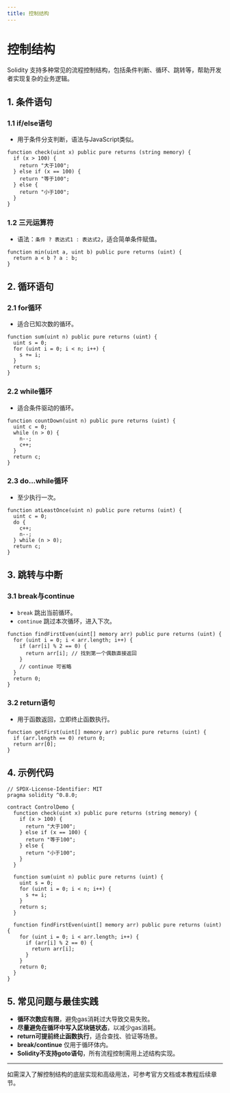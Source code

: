 ```yaml
---
title: 控制结构
---
```


<!-- /**
 * @file 控制结构
 * @description 详细介绍Solidity中的条件语句、循环语句、跳转与中断等控制结构，适合初学者和有经验开发者查阅。
 */ -->

# 控制结构

Solidity 支持多种常见的流程控制结构，包括条件判断、循环、跳转等，帮助开发者实现复杂的业务逻辑。

## 1. 条件语句

### 1.1 if/else语句
- 用于条件分支判断，语法与JavaScript类似。

```solidity
function check(uint x) public pure returns (string memory) {
  if (x > 100) {
    return "大于100";
  } else if (x == 100) {
    return "等于100";
  } else {
    return "小于100";
  }
}
```

### 1.2 三元运算符
- 语法：`条件 ? 表达式1 : 表达式2`，适合简单条件赋值。

```solidity
function min(uint a, uint b) public pure returns (uint) {
  return a < b ? a : b;
}
```

## 2. 循环语句

### 2.1 for循环
- 适合已知次数的循环。

```solidity
function sum(uint n) public pure returns (uint) {
  uint s = 0;
  for (uint i = 0; i < n; i++) {
    s += i;
  }
  return s;
}
```

### 2.2 while循环
- 适合条件驱动的循环。

```solidity
function countDown(uint n) public pure returns (uint) {
  uint c = 0;
  while (n > 0) {
    n--;
    c++;
  }
  return c;
}
```

### 2.3 do...while循环
- 至少执行一次。

```solidity
function atLeastOnce(uint n) public pure returns (uint) {
  uint c = 0;
  do {
    c++;
    n--;
  } while (n > 0);
  return c;
}
```

## 3. 跳转与中断

### 3.1 break与continue
- `break` 跳出当前循环。
- `continue` 跳过本次循环，进入下次。

```solidity
function findFirstEven(uint[] memory arr) public pure returns (uint) {
  for (uint i = 0; i < arr.length; i++) {
    if (arr[i] % 2 == 0) {
      return arr[i]; // 找到第一个偶数直接返回
    }
    // continue 可省略
  }
  return 0;
}
```

### 3.2 return语句
- 用于函数返回，立即终止函数执行。

```solidity
function getFirst(uint[] memory arr) public pure returns (uint) {
  if (arr.length == 0) return 0;
  return arr[0];
}
```

## 4. 示例代码

```solidity
// SPDX-License-Identifier: MIT
pragma solidity ^0.8.0;

contract ControlDemo {
  function check(uint x) public pure returns (string memory) {
    if (x > 100) {
      return "大于100";
    } else if (x == 100) {
      return "等于100";
    } else {
      return "小于100";
    }
  }

  function sum(uint n) public pure returns (uint) {
    uint s = 0;
    for (uint i = 0; i < n; i++) {
      s += i;
    }
    return s;
  }

  function findFirstEven(uint[] memory arr) public pure returns (uint) {
    for (uint i = 0; i < arr.length; i++) {
      if (arr[i] % 2 == 0) {
        return arr[i];
      }
    }
    return 0;
  }
}
```

## 5. 常见问题与最佳实践

- **循环次数应有限**，避免gas消耗过大导致交易失败。
- **尽量避免在循环中写入区块链状态**，以减少gas消耗。
- **return可提前终止函数执行**，适合查找、验证等场景。
- **break/continue** 仅用于循环体内。
- **Solidity不支持goto语句**，所有流程控制需用上述结构实现。

---

如需深入了解控制结构的底层实现和高级用法，可参考官方文档或本教程后续章节。 